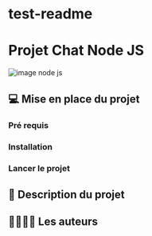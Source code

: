 # test-readme

# Projet Chat Node JS

![image node js](https://upload.wikimedia.org/wikipedia/commons/thumb/d/d9/Node.js_logo.svg/1200px-Node.js_logo.svg.png)

## :computer: Mise en place du projet

### Pré requis

### Installation

### Lancer le projet

## :scroll: Description du projet

## :family_man_woman_girl_boy: Les auteurs

